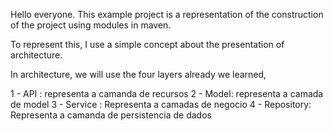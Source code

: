 Hello everyone.
This example project is a representation of the construction of the project using modules in maven.

To represent this, I use a simple concept about the presentation of architecture.

In architecture, we will use the four layers already we learned, 

1 - API : representa a camanda de recursos
2 - Model: representa a camada de model
3 - Service : Representa a camadas de negocio
4 - Repository: Representa a camanda de persistencia de dados
